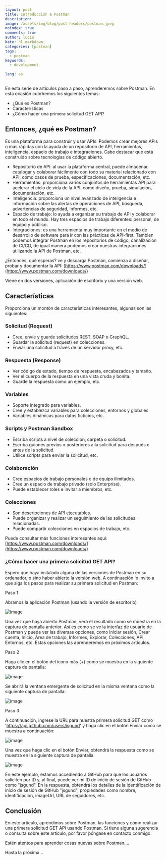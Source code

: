 ```yaml
---
layout: post
title: Introducción a Postman
description:
image: /assets/img/blog/post-headers/postman.jpeg
noindex: true
comments: true
author: lucio
kate: hl markdown;
categories: [postman]
tags:
  - postman
keywords:
  - development
  
lang: es
---
```


En esta serie de artículos paso a paso, aprenderemos sobre Postman. En esta ocasión cubriremos los siguientes temas:

- ¿Qué es Postman?
- Características
- ¿Cómo hacer una primera solicitud GET API?

## Entonces, ¿qué es Postman?

Es una plataforma para construir y usar APIs. Podemos crear mejores APIs o más rápidas con la ayuda de un repositorio de API, herramientas, inteligencia, espacio de trabajo e integraciones. Cabe destacar que está construido sobre tecnologías de código abierto.

- Repositorio de API: al usar la plataforma central, puede almacenar, catalogar y colaborar fácilmente con todo su material relacionado con API, como casos de prueba, especificaciones, documentación, etc.
- Herramientas: proporciona varios conjuntos de herramientas API para acelerar el ciclo de vida de la API, como diseño, prueba, simulación, documentación, etc.
- Inteligencia: proporciona un nivel avanzado de inteligencia e información sobre las alertas de operaciones de API, búsqueda, advertencias de seguridad, informes, etc.
- Espacio de trabajo: lo ayuda a organizar su trabajo de API y colaborar en todo el mundo. Hay tres espacios de trabajo diferentes: personal, de equipo y público.
- Integraciones: es una herramienta muy importante en el medio de desarrollo de software para ir con las prácticas de API-first. Tambien podemos integrar Postman en los repositorios de código, canalización de CI/CD, de igual manera podemos crear nuestras integraciones utilizando la API de Postman, etc.

¿Entonces, qué esperas? ve y descarga Postman, comienza a diseñar, probar y documentar la API: [https://www.postman.com/downloads/](https://www.postman.com/downloads/)

Viene en dos versiones, aplicación de escritorio y una versión web.

## Características
Proporciona un montón de características interesantes, algunas son las siguientes:

### Solicitud (Request)

- Cree, envíe y guarde solicitudes REST, SOAP o GraphQL.
- Guardar la solicitud (request) en colecciones.
- Enviar una solicitud a través de un servidor proxy, etc.

### Respuesta (Response)

- Ver código de estado, tiempo de respuesta, encabezados y tamaño.
- Ver el cuerpo de la respuesta en una vista cruda y bonita.
- Guarde la respuesta como un ejemplo, etc.

### Variables

- Soporte integrado para variables.
- Cree y establezca variables para colecciones, entornos y globales.
- Variables dinámicas para datos ficticios, etc.

### Scripts y Postman Sandbox 

- Escriba scripts a nivel de colección, carpeta o solicitud.
- Escriba guiones previos o posteriores a la solicitud para después o antes de la solicitud.
- Utilice scripts para enviar la solicitud, etc.

### Colaboración

- Cree espacios de trabajo personales o de equipo ilimitados.
- Cree un espacio de trabajo privado (solo Enterprise).
- Puede establecer roles e invitar a miembros, etc.

### Colecciones

- Son descripciones de API ejecutables.
- Puede organizar y realizar un seguimiento de las solicitudes relacionadas.
- Puede compartir colecciones en espacios de trabajo, etc.

Puede consultar más funciones interesantes aquí: [https://www.postman.com/downloads/](https://www.postman.com/downloads/)

### ¿Cómo hacer una primera solicitud GET API?
Espero que haya instalado alguna de las versiones de Postman en su ordenador, o sino haber abierto la versión web. A continuación lo invito a que siga los pasos para realizar su primera solicitud en Postman:

Paso 1

Abramos la aplicación Postman (usando la versión de escritorio)

![image](/assets/img/blog/tutorials/intro-postman/01.png)

Una vez que haya abierto Postman, verá el resultado como se muestra en la captura de pantalla anterior. Así es como se ve la interfaz de usuario de Postman y puede ver las diversas opciones, como Iniciar sesión, Crear cuenta, Inicio, Área de trabajo, Informes, Explorar, Colecciones, API, Entornos, etc. Estas opciones las aprenderemos en próximos artículos.

Paso 2

Haga clic en el botón del icono más (+) como se muestra en la siguiente captura de pantalla:

![image](/assets/img/blog/tutorials/intro-postman/02.png)

Se abrirá la ventana emergente de solicitud en la misma ventana como la siguiente captura de pantalla:

![image](/assets/img/blog/tutorials/intro-postman/03.png)

Paso 3

A continuación, ingrese la URL para nuestra primera solicitud GET como 'https://api.github.com/users/jsgund' y haga clic en el botón Enviar como se muestra a continuación:

![image](/assets/img/blog/tutorials/intro-postman/04.png)

Una vez que haga clic en el botón Enviar, obtendrá la respuesta como se muestra en la siguiente captura de pantalla:

![image](/assets/img/blog/tutorials/intro-postman/05.png)

En este ejemplo, estamos accediendo a GitHub para que los usuarios soliciten por ID y, al final, puede ver mi ID de inicio de sesión de GitHub como "jsgund". En la respuesta, obtendrá los detalles de la identificación de inicio de sesión de GitHub "jsgund", propiedades como nombre, identificación, imageUrl, URL de seguidores, etc.

## Conclusión
En este artículo, aprendimos sobre Postman, las funciones y cómo realizar una primera solicitud GET API usando Postman. Si tiene alguna sugerencia o consulta sobre este artículo, por favor póngase en contacto conmigo.

Estén atentos para aprender cosas nuevas sobre Postman….

 Hasta la próxima...
